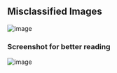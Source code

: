 ## Misclassified Images

![image](https://user-images.githubusercontent.com/27129645/218547344-6d31b8dc-07b7-417e-b8c1-2bd5fe7fb98c.png)


### Screenshot for better reading

![image](https://user-images.githubusercontent.com/27129645/218547733-62f1d387-57c9-403f-8152-675e1765a37b.png)
